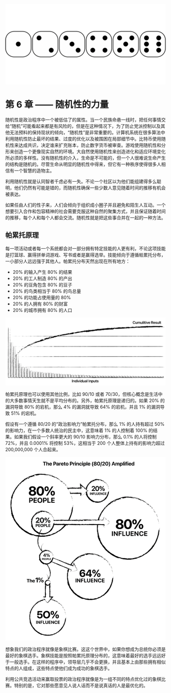 ![](_media/06-randomness-theme.png)

# 第 6 章 —— 随机性的力量

随机性是政治程序中一个被低估了的属性。当一个民族命悬一线时，把任何事情交给“随机”可能看起来都是有风险的，但是在这种情况下，为了防止党派控制以及其他无法预料的保持现状的倾向，“随机性”是非常重要的。计算机系统在很多算法中利用随机性防止最坏的结果、过度的优化以及被围困在局部细节中。比特币使用随机性来达成共识，决定谁来扩充账本，防止数字货币被审查。游戏使用随机性和分形来创造一个更像现实自然的环境。大自然使用随机性来创造进化和适应环境变化所必须的多样性。没有随机性的介入，生命是不可能的，但一个人很难说生命产生的结构是随机的。尽管生命从明显的随机性中得来，但它有一种秩序使得很多人相信有一个智慧的造物主。

利用随机性就是认同智者千虑必有一失。不论一个社区以为他们能组建得多么聪明，他们仍然有可能是错的，而随机性确保一些少数人意见随着时间的推移有机会被表达。

如果任由人们的性子来，人们会倾向于组织成小圈子并且避免和陌生人互动。一个想要引入合作和包容精神的社会需要克服这种自然的聚集方式，并且保证随着时间的推移，每个人和每个人都会交流。随机性就是把这些事合并在一起的一种方法。

## 帕累托原理

每一项活动或者每一个系统都会对一部分拥有特定技能的人更有利，不论这项技能是打篮球、赢得拼单词游戏、写书或者是赢得选举。技能倾向于遵循帕累托分布，一小部分人远远强于其他人。帕累托分布天然出现在所有地方：

- 20% 的输入产生 80% 的结果
- 20% 的工人制造 80% 的产出
- 20% 的豆角包含 80% 的豆子
- 20% 的鸟类相当于 80% 的鸟总量
- 20% 的功能占使用量的 80%
- 20% 的人拥有 80% 的财富
- 20% 的城市拥有 80% 的人口



![](_media/06-pareto.png)

帕累托原理也可以使用其他比例，比如 90/10 或者 70/30，但核心概念是生活中的大多数事情天生就不是平均分布的。另外，帕累托原理是递归的。如果 20% 的漏洞导致 80% 的宕机，那么 4% 的漏洞就导致 64% 的宕机，并且 1% 的漏洞导致 51% 的宕机。

假设有一个遵循 80/20 的“政治影响力”帕累托分布，那么 1% 的人持有超过 50% 的影响力，在一个多数人统治的民主中，这意味着 1% 的人控制着 100% 的结果。如果我们假设一个斜率更大的 90/10 影响力分布，那么 0.1% 的人将控制 72%，并且 0.0001% 将控制 53%，这相当于 200 个人整体上持有的影响力超过 200,000,000 个人合起来。

![](_media/06-pareto-cirles.png ':size=20%')

想象我们的政治程序就像是象棋比赛。这这个世界中，如果你想成为总统你必须是最好的象棋选手。象棋技能是按照帕累托原理分布的，这意味着最好的选手远远好于一般选手。在这样的程序中，领导层几乎不会更换，并且基本上由那些拥有相似特点的人组成，这些特点使他们成为成功的象棋选手。

利用公共竞选活动来赢取投票的政治程序就像是为一组不同的特点优化过的象棋比赛。特别的是，它对那些愿意见人说人话而不是说真话的人是最优化的。